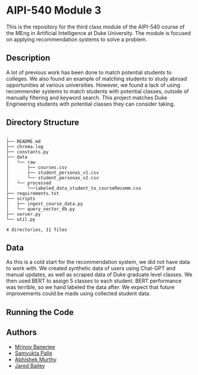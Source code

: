# AIPI-540 Module 3
This is the repository for the third class module of the AIPI-540 course of the MEng in Artificial Intelligence at Duke University. The module is focused on applying recommendation systems to solve a problem.

## Description
A lot of previous work has been done to match potential students to colleges. We also found an example of matching students to study abroad opportunities at various universities. However, we found a lack of using recommender systems to match students with potential classes, outside of manually filtering and keyword search.
This project matches Duke Engineering students with potential classes they can consider taking.

## Directory Structure

```
.
├── README.md
├── chroma.log
├── constants.py
├── data
│   └── raw
│       ├── courses.csv
│       ├── student_personas_v1.csv
│       └── student_personas_v2.csv
│   └── processed
│       └──labeled_data_student_to_courseRecomm.csv
├── requirements.txt
├── scripts
│   ├── ingest_course_data.py
│   └── query_vector_db.py
├── server.py
└── util.py

4 directories, 11 files
```

## Data
As this is a cold start for the recommendation system, we did not have data to work with.
We created synthetic data of users using Chat-GPT and manual updates, as well as scraped data of Duke graduate level classes.
We then used BERT to assign 5 classes to each student. BERT performance was terrible, so we hand labeled the data after.
We expect that future improvements could be made using collected student data.

## Running the Code

## Authors
* [Mrinoy Banerjee](https://www.linkedin.com/in/mrinoy)
* [Samyukta Palle](https://www.linkedin.com/in/sai-samyukta-palle)
* [Abhishek Murthy](https://www.linkedin.com/in/abhishekwl)
* [Jared Bailey](https://www.linkedin.com/in/jared-l-bailey-mba-cpcu-are/)